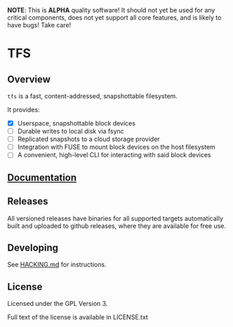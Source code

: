 **NOTE**: This is **ALPHA** quality software! It should not yet be used for any
critical components, does not yet support all core features, and is likely
to have bugs! Take care!

# TFS

## Overview

`tfs` is a fast, content-addressed, snapshottable filesystem.

It provides:
  - [x] Userspace, snapshottable block devices
  - [ ] Durable writes to local disk via fsync
  - [ ] Replicated snapshots to a cloud storage provider
  - [ ] Integration with FUSE to mount block devices on the host filesystem
  - [ ] A convenient, high-level CLI for interacting with said block devices

## [Documentation](https://crates.fyi/crates/tfs/0.1.1)

## Releases

All versioned releases have binaries for all supported targets automatically
built and uploaded to github releases, where they are available for free use.

## Developing

See [HACKING.md](HACKING.md) for instructions.

## License

Licensed under the GPL Version 3.

Full text of the license is available in LICENSE.txt

